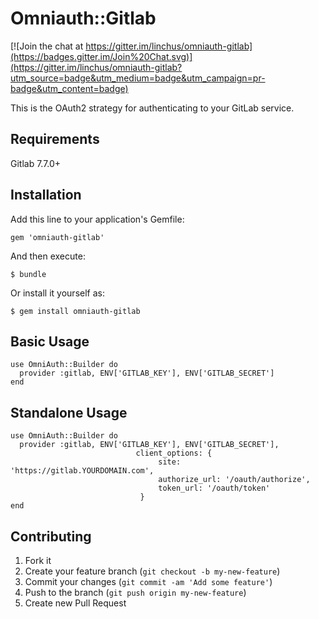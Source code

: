 # Omniauth::Gitlab

[![Join the chat at https://gitter.im/linchus/omniauth-gitlab](https://badges.gitter.im/Join%20Chat.svg)](https://gitter.im/linchus/omniauth-gitlab?utm_source=badge&utm_medium=badge&utm_campaign=pr-badge&utm_content=badge)

This is the OAuth2 strategy for authenticating to your GitLab service.

## Requirements

Gitlab 7.7.0+
 
## Installation

Add this line to your application's Gemfile:

    gem 'omniauth-gitlab'

And then execute:

    $ bundle

Or install it yourself as:

    $ gem install omniauth-gitlab

## Basic Usage

    use OmniAuth::Builder do
      provider :gitlab, ENV['GITLAB_KEY'], ENV['GITLAB_SECRET']
    end

## Standalone Usage

    use OmniAuth::Builder do
      provider :gitlab, ENV['GITLAB_KEY'], ENV['GITLAB_SECRET'], 
                                client_options: {
                                     site: 'https://gitlab.YOURDOMAIN.com',
                                     authorize_url: '/oauth/authorize',
                                     token_url: '/oauth/token'
                                 }      
    end

## Contributing

1. Fork it
2. Create your feature branch (`git checkout -b my-new-feature`)
3. Commit your changes (`git commit -am 'Add some feature'`)
4. Push to the branch (`git push origin my-new-feature`)
5. Create new Pull Request
